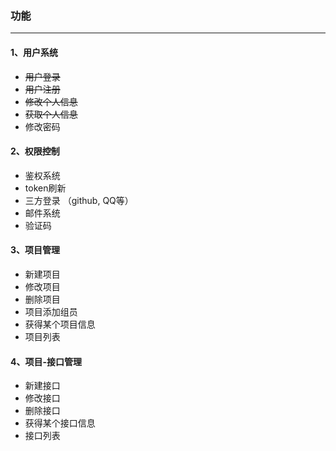 ### 功能
***
#### 1、用户系统
*  ~~用户登录~~
*  ~~用户注册~~
*  ~~修改个人信息~~
*  ~~获取个人信息~~
*  修改密码

#### 2、权限控制
*  鉴权系统
*  token刷新
*  三方登录 （github, QQ等）
*  邮件系统
*  验证码

#### 3、项目管理
*  新建项目
*  修改项目
*  删除项目
*  项目添加组员
*  获得某个项目信息
*  项目列表

#### 4、项目-接口管理
*  新建接口
*  修改接口
*  删除接口
*  获得某个接口信息
*  接口列表


